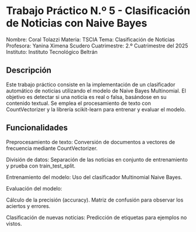 # Trabajo Práctico N.º 5 - Clasificación de Noticias con Naive Bayes
Nombre: Coral Tolazzi
Materia: TSCIA
Tema: Clasificación de Noticias
Profesora: Yanina Ximena Scudero
Cuatrimestre: 2.º Cuatrimestre del 2025
Instituto: Instituto Tecnológico Beltrán

## Descripción

Este trabajo práctico consiste en la implementación de un clasificador automático de noticias utilizando el modelo de Naive Bayes Multinomial. El objetivo es detectar si una noticia es real o falsa, basándose en su contenido textual. Se emplea el procesamiento de texto con CountVectorizer y la librería scikit-learn para entrenar y evaluar el modelo.

## Funcionalidades

Preprocesamiento de texto:
Conversión de documentos a vectores de frecuencia mediante CountVectorizer.

División de datos:
Separación de las noticias en conjunto de entrenamiento y prueba con train_test_split.

Entrenamiento del modelo:
Uso del clasificador Multinomial Naive Bayes.

Evaluación del modelo:

Cálculo de la precisión (accuracy).
Matriz de confusión para observar los aciertos y errores.

Clasificación de nuevas noticias:
Predicción de etiquetas para ejemplos no vistos.
